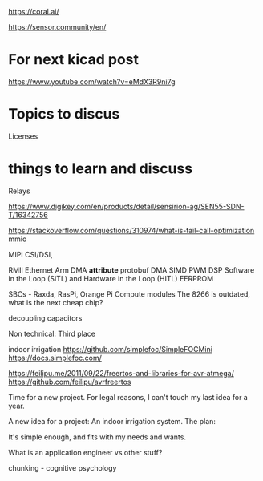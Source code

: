 https://coral.ai/

https://sensor.community/en/
# For next kicad post
https://www.youtube.com/watch?v=eMdX3R9ni7g



# Topics to discus
Licenses

# things to learn and discuss
Relays

https://www.digikey.com/en/products/detail/sensirion-ag/SEN55-SDN-T/16342756

https://stackoverflow.com/questions/310974/what-is-tail-call-optimization
mmio

MIPI CSI/DSI,

RMII
Ethernet Arm
DMA
__attribute__
protobuf
DMA
SIMD
PWM
DSP
Software in the Loop (SITL) and Hardware in the Loop (HITL)
EERPROM

SBCs - Raxda, RasPi, Orange Pi
Compute modules
The 8266 is outdated, what is the next cheap chip?

decoupling capacitors

Non technical:
Third place

indoor irrigation
https://github.com/simplefoc/SimpleFOCMini
https://docs.simplefoc.com/

https://feilipu.me/2011/09/22/freertos-and-libraries-for-avr-atmega/
https://github.com/feilipu/avrfreertos

Time for a new project. For legal reasons, I can't touch my last idea for a year.

A new idea for a project: An indoor irrigation system.
The plan:


It's simple enough, and fits with my needs and wants.

What is an application engineer vs other stuff?

chunking - cognitive psychology